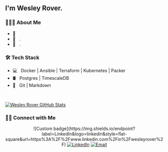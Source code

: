 <h2>I'm Wesley Rover.</h2>

<h3> 👨🏻‍💻 About Me </h3>

- 🤔 &nbsp; 
- 💼 &nbsp; .
- 🌱 &nbsp; .

<h3>🛠 Tech Stack</h3>

- 💻 &nbsp; Docker | Ansible | Terraform | Kubernetes | Packer
- 🛢 &nbsp; Postgres | TimescaleDB
- 🔧 &nbsp; Git | Markdown

<br/>

[![Wesley Rover GitHub Stats](https://github-readme-stats.vercel.app/api?username=wesleyrover&show_icons=true)](https://github.com/wesleyrover)

<h3> 🤝🏻 Connect with Me </h3>

<p align="center">
  ![Custom badge](https://img.shields.io/endpoint?label=LinkedIn&logo=linkedin&style=flat-square&url=https%3A%2F%2Fwww.linkedin.com%2Fin%2Fwesleyrover%2F)
<a href="https://www.linkedin.com/in/wesleyrover/"><img alt="LinkedIn" src="https://img.shields.io/badge/LinkedIn-Rafael%20Brito%20Gomes-blue?style=flat-square&logo=linkedin"></a>
<a href="mailto:wesleyrover@gmail.com"><img alt="Email" src="https://img.shields.io/badge/Email-wesleyrover@gmail.com?style=flat-square&logo=gmail"></a>
</p>
